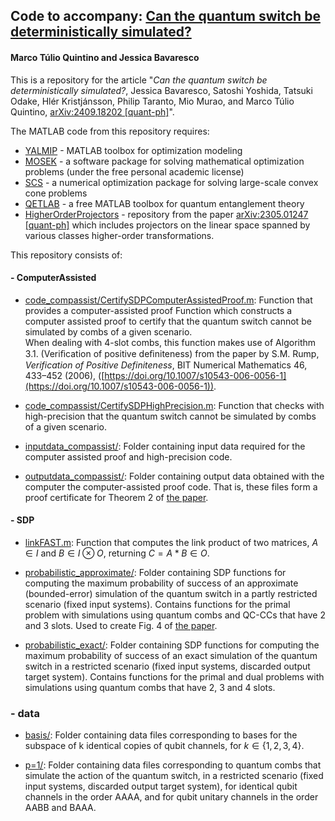 ## Code to accompany: [Can the quantum switch be deterministically simulated?](https://arxiv.org/abs/2409.18202)

#### Marco Túlio Quintino and Jessica Bavaresco

This is a repository for the article "*Can the quantum switch be deterministically simulated?*, Jessica Bavaresco, Satoshi Yoshida, Tatsuki Odake, Hlér Kristjánsson, Philip Taranto, Mio Murao, and Marco Túlio Quintino, [arXiv:2409.18202 [quant-ph]](https://arxiv.org/abs/2409.18202)".

 The MATLAB code from this repository requires:
- [YALMIP](https://github.com/yalmip/yalmip/) - MATLAB toolbox for optimization modeling
- [MOSEK](https://www.mosek.com) - a software package for solving mathematical optimization problems (under the free personal academic license)
- [SCS](https://www.cvxgrp.org/scs/index.html) - a numerical optimization package for solving large-scale convex cone problems
- [QETLAB](http://www.qetlab.com/) - a free MATLAB toolbox for quantum entanglement theory
- [HigherOrderProjectors](https://github.com/mtcq/HigherOrderProjectors) - repository from the paper [arXiv:2305.01247 [quant-ph]](https://arxiv.org/abs/2305.01247) which includes projectors on the linear space spanned by various classes higher-order transformations.

This repository consists of:

#### - ComputerAssisted

- [code_compassist/CertifySDPComputerAssistedProof.m](https://github.com/mtcq/switch_simulation/blob/main/ComputerAssisted/code_compassist/CertifySDPComputerAssistedProof.m): Function that provides a computer-assisted proof Function which constructs a computer assisted proof to certify that the quantum switch cannot be simulated by combs of a given scenario. <br> When dealing with 4-slot combs, this function makes use of Algorithm 3.1. (Veriﬁcation of positive deﬁniteness) from the paper by S.M. Rump, *Verification of Positive Definiteness*, BIT Numerical Mathematics 46, 433–452 (2006), ([https://doi.org/10.1007/s10543-006-0056-1](https://doi.org/10.1007/s10543-006-0056-1)).

- [code_compassist/CertifySDPHighPrecision.m](https://github.com/mtcq/switch_simulation/blob/main/ComputerAssisted/code_compassist/CertifySDPHighPrecision.m): Function that checks with high-precision that the quantum switch cannot be simulated by combs of a given scenario.

- [inputdata_compassist/](https://github.com/mtcq/switch_simulation/tree/main/ComputerAssisted/inputdata_compassist): Folder containing input data required for the computer assisted proof and high-precision code.

- [outputdata_compassist/](https://github.com/mtcq/switch_simulation/tree/main/ComputerAssisted/outputdata_compassist): Folder containing output data obtained with the computer the computer-assisted proof code. That is, these files form a proof certificate for Theorem 2 of [the paper](https://arxiv.org/abs/2409.18202).

#### - SDP

- [linkFAST.m](https://github.com/mtcq/switch_simulation/blob/main/SDP/linkFAST.m): Function that computes the link product of two matrices, $A \in I$ and $B \in I\otimes O$, returning $C = A*B \in O$.

- [probabilistic_approximate/](https://github.com/mtcq/switch_simulation/tree/main/SDP/probabilistic_approximate): Folder containing SDP functions for computing the maximum probability of success of an approximate (bounded-error) simulation of the quantum switch in a partly restricted scenario (fixed input systems). Contains functions for the primal problem with simulations using quantum combs and QC-CCs that have 2 and 3 slots. Used to create Fig. 4 of [the paper](https://arxiv.org/abs/2409.18202).

- [probabilistic_exact/](https://github.com/mtcq/switch_simulation/tree/main/SDP/probabilistic_exact): Folder containing SDP functions for computing the maximum probability of success of an exact simulation of the quantum switch in a restricted scenario (fixed input systems, discarded output target system). Contains functions for the primal and dual problems with simulations using quantum combs that have 2, 3 and 4 slots.

### - data

- [basis/](https://github.com/mtcq/switch_simulation/tree/main/data/basis): Folder containing data files corresponding to bases for the subspace of k identical copies of qubit channels, for $k\in\{1,2,3,4\}.$

- [p=1/](https://github.com/mtcq/switch_simulation/tree/main/data/p%3D1): Folder containing data files corresponding to quantum combs that simulate the action of the quantum switch, in a restricted scenario (fixed input systems, discarded output target system), for identical qubit channels in the order AAAA, and for qubit unitary channels in the order AABB and BAAA.


